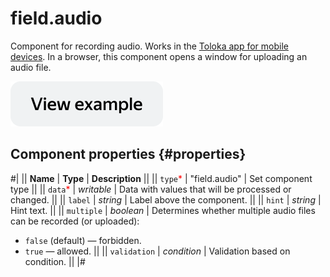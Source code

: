 # field.audio

Component for recording audio. Works in the [Toloka app for mobile devices](https://toloka.ai/tolokers/docs/mobile/?lang=en). In a browser, this component opens a window for uploading an audio file.

[![View example in the sandbox](../_images/buttons/view-example.svg)](https://ya.cc/t/W77mHJnc3tyyrm)

## Component properties {#properties}

#|
|| **Name** | **Type** | **Description** ||
|| `type`<span style="color: red">\*</span> | "field.audio" | Set component type ||
|| `data`<span style="color: red">\*</span> | _writable_ | Data with values that will be processed or changed. ||
|| `label` | _string_ | Label above the component. ||
|| `hint` | _string_ | Hint text. ||
|| `multiple` | _boolean_ | Determines whether multiple audio files can be recorded (or uploaded):

- `false` (default) — forbidden.
- `true` — allowed. ||
  || `validation` | _condition_ | Validation based on condition. ||
  |#

